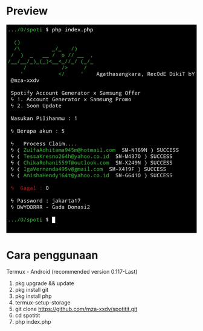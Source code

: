 # Preview
![IMG_20230616-154526942!](IMG_20230616-154526942.jpg)


# Cara penggunaan
Termux - Android (recommended version 0.117-Last)

1. pkg upgrade && update
2. pkg install git
3. pkg install php
4. termux-setup-storage
5. git clone https://github.com/mza-xxdv/spotitit.git
6. cd spotitit
7. php index.php

